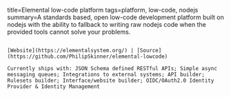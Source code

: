 title=Elemental low-code platform
tags=platform, low-code, nodejs
summary=A standards based, open low-code development platform built on nodejs with the ability to fallback to writing raw nodejs code when the provided tools cannot solve your problems.
~~~~~~

[Website](https://elementalsystem.org/) | [Source](https://github.com/PhilipSkinner/elemental-lowcode)

Currently ships with: JSON Schema defined RESTful APIs; Simple async messaging queues; Integrations to external systems; API builder; Rulesets builder; Interface/website builder; OIDC/OAuth2.0 Identity Provider & Identity Management

